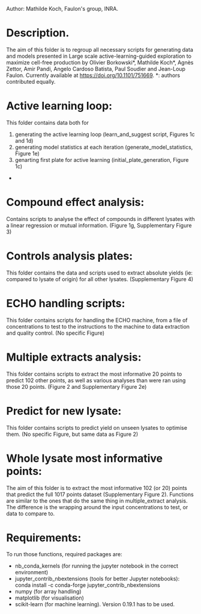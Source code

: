 Author: Mathilde Koch, Faulon's group, INRA.

# Description.

The aim of this folder is to regroup all necessary scripts for generating data and models presented in Large scale active-learning-guided exploration to maximize cell-free production by Olivier Borkowski*, Mathilde Koch*, Agnès Zettor, Amir Pandi, Angelo Cardoso Batista, Paul Soudier and Jean-Loup Faulon. Currently available at https://doi.org/10.1101/751669.
*: authors contributed equally.

# Active learning loop:

This folder contains data both for 
1. generating the active learning loop (learn_and_suggest script, Figures 1c and 1d)
2. generating model statistics at each iteration (generate_model_statistics, Figure 1e)
3. genarting first plate for active learning (initial_plate_generation, Figure 1c)
- 

# Compound effect analysis:

Contains scripts to analyse the effect of compounds in different lysates with a linear regression or mutual information. (Figure 1g, Supplementary Figure 3)

# Controls analysis plates:

This folder contains the data and scripts used to extract absolute yields (ie: compared to lysate of origin) for all other lysates. (Supplementary Figure 4)

# ECHO handling scripts:

This folder contains scripts for handling the ECHO machine, from a file of concentrations to test to the instructions to the machine to data extraction and quality control. (No specific Figure)

# Multiple extracts analysis:

This folder contains scripts to extract the most informative 20 points to predict 102 other points, as well as various analyses than were ran using those 20 points. (Figure 2 and Supplementary Figure 2e)

# Predict for new lysate:

This folder contains scripts to predict yield on unseen lysates to optimise them. (No specific Figure, but same data as Figure 2)

# Whole lysate most informative points:

The aim of this folder is to extract the most informative 102 (or 20) points that predict the full 1017 points dataset (Supplementary Figure 2).
Functions are similar to the ones that do the same thing in multiple_extract analysis. The difference is the wrapping around the input concentrations to test, or data to compare to.

# Requirements:

To run those functions, required packages are:
- nb_conda_kernels (for running the jupyter notebook in the correct environment)
- jupyter_contrib_nbextensions (tools for better Jupyter notebooks): conda install -c conda-forge jupyter_contrib_nbextensions
- numpy (for array handling)
- matplotlib (for visualisation)
- scikit-learn (for machine learning). Version 0.19.1 has to be used.
